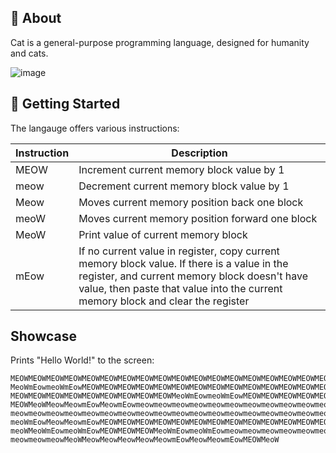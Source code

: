 ## 📖 About 

Cat is a general-purpose programming language, designed for humanity and cats.

![image](https://media.npr.org/assets/img/2021/08/11/gettyimages-1279899488_wide-f3860ceb0ef19643c335cb34df3fa1de166e2761-s1100-c50.jpg)


## 🚀 Getting Started

The langauge offers various instructions:

| Instruction  | Description |
| ------------- | ------------- |
| MEOW | Increment current memory block value by 1  |
| meow  | Decrement current memory block value by 1  |
| Meow  | Moves current memory position back one block  |
| meoW  | Moves current memory position forward one block  |
| MeoW  | Print value of current memory block  |
| mEow  | If no current value in register, copy current memory block value. If there is a value in the register, and current memory block doesn't have value, then paste that value into the current memory block and clear the register |

## Showcase

Prints "Hello World!" to the screen:

```
MEOWMEOWMEOWMEOWMEOWMEOWMEOWMEOWMEOWMEOWMEOWMEOWMEOWMEOWMEOWMEOWMEOWMEOWMEOWMEOWMEOWMEOWMEOWMEOW
MeoWmEowmeoWmEowMEOWMEOWMEOWMEOWMEOWMEOWMEOWMEOWMEOWMEOWMEOWMEOWMEOWMEOWMEOWMEOWMEOWMEOWMEOWMEOW
MEOWMEOWMEOWMEOWMEOWMEOWMEOWMEOWMEOWMeoWmEowmeoWmEowMEOWMEOWMEOWMEOWMEOWMEOWMEOWMeoWMeoWMEOWMEOW
MEOWMeoWMeowMeowmEowMeowmEowmeowmeowmeowmeowmeowmeowmeowmeowmeowmeowmeowmeowmeowmeowmeowmeowmeow
meowmeowmeowmeowmeowmeowmeowmeowmeowmeowmeowmeowmeowmeowmeowmeowmeowmeowmeowmeowmeowmeowmeowMeoW
meoWmEowMeowMeowmEowMEOWMEOWMEOWMEOWMEOWMEOWMEOWMEOWMEOWMEOWMEOWMEOWMEOWMEOWMEOWMeoWmeoWmeoWmeoW
meoWMeoWmEowmeoWmEowMEOWMEOWMEOWMeoWmEowmeoWmEowmeowmeowmeowmeowmeowmeowMeoWmeowmeowmeowmeowmeow
meowmeowmeowMeoWMeowMeowMeowMeowMeowmEowMeowMeowmEowMEOWMeoW
```
